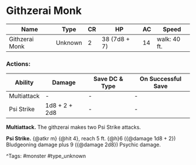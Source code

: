 # Githzerai Monk

| Name | Type | CR | HP | AC | Speed |
|------|------|----|----|----|-------|
| Githzerai Monk | Unknown | 2 | 38 (7d8 + 7) | 14 | walk: 40 ft. |

### Actions:

| Ability | Damage | Save DC & Type | On Successful Save |
|---------|--------|----------------|--------------------|
| Multiattack | - | - | - |
| Psi Strike | 1d8 + 2 + 2d8 | - | - |


**Multiattack.** The githzerai makes two Psi Strike attacks.

**Psi Strike.** {@atkr m} {@hit 4}, reach 5 ft. {@h}6 ({@damage 1d8 + 2}) Bludgeoning damage plus 9 ({@damage 2d8}) Psychic damage.

^Tags: #monster #type_unknown